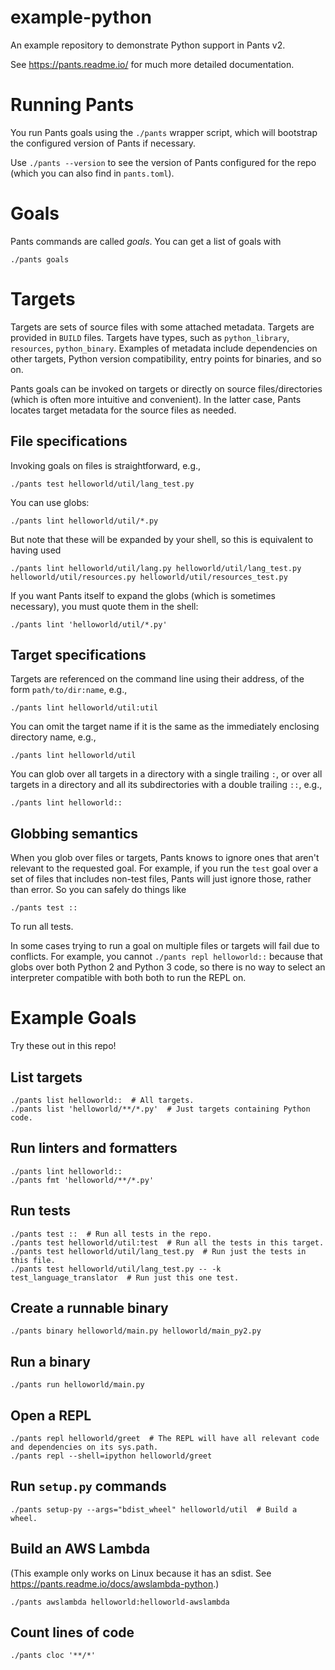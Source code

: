 # example-python
An example repository to demonstrate Python support in Pants v2.

See https://pants.readme.io/ for much more detailed documentation.

# Running Pants

You run Pants goals using the `./pants` wrapper script, which will bootstrap the
configured version of Pants if necessary.

Use `./pants --version` to see the version of Pants configured for the repo (which you can also find
in `pants.toml`).

# Goals

Pants commands are called _goals_. You can get a list of goals with

```
./pants goals
```

# Targets

Targets are sets of source files with some attached metadata. Targets are provided in `BUILD` files.
Targets have types, such as `python_library`, `resources`, `python_binary`. Examples of metadata include
dependencies on other targets, Python version compatibility, entry points for binaries, and so on.

Pants goals can be invoked on targets or directly on source files/directories (which is often more intuitive and convenient).
In the latter case, Pants locates target metadata for the source files as needed.

## File specifications

Invoking goals on files is straightforward, e.g.,

```
./pants test helloworld/util/lang_test.py
```

You can use globs:

```
./pants lint helloworld/util/*.py
```

But note that these will be expanded by your shell, so this is equivalent to having used

```
./pants lint helloworld/util/lang.py helloworld/util/lang_test.py helloworld/util/resources.py helloworld/util/resources_test.py
```

If you want Pants itself to expand the globs (which is sometimes necessary), you must quote them in the shell:

```
./pants lint 'helloworld/util/*.py'
```

## Target specifications

Targets are referenced on the command line using their address, of the form `path/to/dir:name`, e.g.,

```
./pants lint helloworld/util:util
```

You can omit the target name if it is the same as the immediately enclosing directory name, e.g.,

```
./pants lint helloworld/util
```

You can glob over all targets in a directory with a single trailing `:`, or over all targets in a directory
and all its subdirectories with a double trailing `::`, e.g.,

```
./pants lint helloworld::
```

## Globbing semantics

When you glob over files or targets, Pants knows to ignore ones that aren't relevant to the requested goal.
For example, if you run the `test` goal over a set of files that includes non-test files, Pants will just ignore
those, rather than error. So you can safely do things like

```
./pants test ::
```

To run all tests.

In some cases trying to run a goal on multiple files or targets will fail due to conflicts. For example, you cannot
`./pants repl helloworld::` because that globs over both Python 2 and Python 3 code, so there is
no way to select an interpreter compatible with both both to run the REPL on.


# Example Goals

Try these out in this repo!

## List targets

```
./pants list helloworld::  # All targets.
./pants list 'helloworld/**/*.py'  # Just targets containing Python code.
```

## Run linters and formatters

```
./pants lint helloworld::
./pants fmt 'helloworld/**/*.py'
```

## Run tests

```
./pants test ::  # Run all tests in the repo.
./pants test helloworld/util:test  # Run all the tests in this target.
./pants test helloworld/util/lang_test.py  # Run just the tests in this file.
./pants test helloworld/util/lang_test.py -- -k test_language_translator  # Run just this one test.
```

## Create a runnable binary

```
./pants binary helloworld/main.py helloworld/main_py2.py
```

## Run a binary

```
./pants run helloworld/main.py
```

## Open a REPL

```
./pants repl helloworld/greet  # The REPL will have all relevant code and dependencies on its sys.path.
./pants repl --shell=ipython helloworld/greet
```

## Run `setup.py` commands

```
./pants setup-py --args="bdist_wheel" helloworld/util  # Build a wheel.
```

## Build an AWS Lambda

(This example only works on Linux because it has an sdist. See https://pants.readme.io/docs/awslambda-python.)

```
./pants awslambda helloworld:helloworld-awslambda
```

## Count lines of code

```
./pants cloc '**/*'
```
